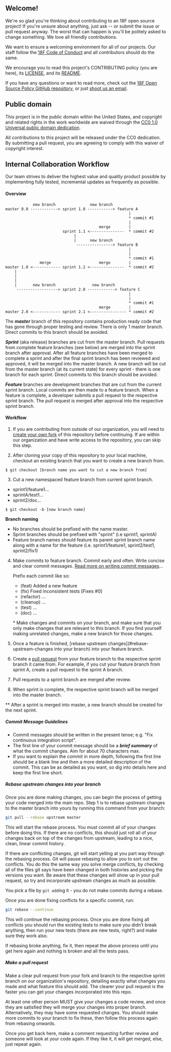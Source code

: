 ## Welcome!

We're so glad you're thinking about contributing to an 18F open source project! If you're unsure about anything, just ask -- or submit the issue or pull request anyway. The worst that can happen is you'll be politely asked to change something. We love all friendly contributions.

We want to ensure a welcoming environment for all of our projects. Our staff follow the [18F Code of Conduct](https://github.com/18F/code-of-conduct/blob/master/code-of-conduct.md) and all contributors should do the same.

We encourage you to read this project's CONTRIBUTING policy (you are here), its [LICENSE](LICENSE.md), and its [README](README.md).

If you have any questions or want to read more, check out the [18F Open Source Policy GitHub repository]( https://github.com/18f/open-source-policy), or just [shoot us an email](mailto:18f@gsa.gov).

## Public domain

This project is in the public domain within the United States, and
copyright and related rights in the work worldwide are waived through
the [CC0 1.0 Universal public domain dedication](https://creativecommons.org/publicdomain/zero/1.0/).

All contributions to this project will be released under the CC0
dedication. By submitting a pull request, you are agreeing to comply
with this waiver of copyright interest.

## Internal Collaboration Workflow

Our team strives to deliver the highest value and quality product possible by implementing fully tested, incremental updates as frequently as possible.


#### Overview

```
            new branch               new branch
master 0.0 ------------> sprint 1.0 -----------> feature A         
                                                      |
                                                      * commit #1
                                                      |
                                         merge        |
                         sprint 1.1 <---------------  * commit #2
                              |
                              |      new branch        
                               ----------------> feature B              
                                                      |
                                                      |
                                                      * commit #1
               merge                     merge        |
master 1.0 <------------ sprint 1.2 <---------------  * commit #2
    |
    |
    |
    |       new branch                new branch
     ------------------> sprint 2.0 ------------> feature C
                                                      |  
                                                      |  
                                                      * commit #1
                                         merge        |
master 2.0 <------------ sprint 2.1 <---------------- * commit #2

```
The ***master*** branch of this repository contains production ready code that has gone through proper testing and review. There is only 1 master branch. Direct commits to this branch should be avoided.

***Sprint*** (aka release) branches are cut from the master branch. Pull requests from complete feature branches (see below) are merged into the sprint branch after approval. After all feature branches have been merged to complete a sprint and after the final sprint branch has been reviewed and approved, it will be merged into the master branch. A new branch will be cut from the master branch (at its current state) for every sprint - there is one branch for each sprint. Direct commits to this branch should be avoided.

***Feature*** branches are development branches that are cut from the current sprint branch. Local commits are then made to a feature branch. When a feature is complete, a developer submits a pull request to the respective sprint branch. The pull request is merged after approval into the respective sprint branch.

#### Workflow

1. If you are contributing from outside of our organization, you will need to [create your own fork](https://help.github.com/articles/fork-a-repo/) of this repository before continuing.  If are within our organization and have write access to the repository, you can skip this step.

2. After cloning your copy of this repository to your local machine, checkout an existing branch that you want to create a new branch from.

  ```
  $ git checkout [branch name you want to cut a new branch from]
  ```

3. Cut a new namespaced feature branch from current sprint branch.

  - sprint1/feature1...
  - sprintA/test1...
  - sprint2/doc...

  ```
  $ git checkout -b [new branch name]

  ```
  **Branch naming**

  - No branches should be prefixed with the name master.
  - Sprint branches should be prefixed with "sprint" (i.e sprint1, sprintA)
  - Feature branch names should feature its parent sprint branch name along with a name for the feature (i.e. sprint1/feature1, sprint2/test1, sprint2/fix1)
  
4. Make commits to feature branch. Commit early and often. Write concise and clear commit messages. [Read more on writing commit messages](#commit-message-guidelines)...

    Prefix each commit like so:
    - (feat) Added a new feature
    - (fix) Fixed inconsistent tests [Fixes #0]
    - (refactor) ...
    - (cleanup) ...
    - (test) ...
    - (doc) ...

    \* Make changes and commits on your branch, and make sure that you only make changes that are relevant to this branch. If you find yourself making unrelated changes, make a new branch for those changes.

5. Once a feature is finished, [rebase upstream changes](#rebase-upstream-changes into your branch) into your feature branch.
6. Create a [pull request](#make-a-pull-request) from your feature branch to the respective sprint branch it came from. For example, if you cut your feature branch from sprint A, create a pull request to the sprint A branch.
7. Pull requests to a sprint branch are merged after review.
8. When sprint is complete, the respective sprint branch will be merged into the master branch.

\*\* After a sprint is merged into master, a new branch should be created for the next sprint.

##### Commit Message Guidelines
  - Commit messages should be written in the present tense; e.g. "Fix continuous integration script".
  - The first line of your commit message should be a ***brief summary*** of what the commit changes. Aim for about 70 characters max.
  - If you want to explain the commit in more depth, following the first line should be a blank line and then a more detailed description of the commit. This can be as detailed as you want, so dig into details here and keep the first line short.
##### Rebase upstream changes into your branch

Once you are done making changes, you can begin the process of getting
your code merged into the main repo. Step 1 is to rebase upstream
changes to the master branch into yours by running this command
from your branch:

```bash
git pull --rebase upstream master
```

This will start the rebase process. You must commit all of your changes
before doing this. If there are no conflicts, this should just roll all
of your changes back on top of the changes from upstream, leading to a
nice, clean, linear commit history.

If there are conflicting changes, git will start yelling at you part way
through the rebasing process. Git will pause rebasing to allow you to sort
out the conflicts. You do this the same way you solve merge conflicts,
by checking all of the files git says have been changed in both histories
and picking the versions you want. Be aware that these changes will show
up in your pull request, so try and incorporate upstream changes as much
as possible.

You pick a file by `git add`ing it - you do not make commits during a
rebase.

Once you are done fixing conflicts for a specific commit, run:

```bash
git rebase --continue
```

This will continue the rebasing process. Once you are done fixing all
conflicts you should run the existing tests to make sure you didn’t break
anything, then run your new tests (there are new tests, right?) and
make sure they work also.

If rebasing broke anything, fix it, then repeat the above process until
you get here again and nothing is broken and all the tests pass.

##### Make a pull request

Make a clear pull request from your fork and branch to the respective sprint branch on our organization's repository, detailing exactly what changes you made and what feature this should add. The clearer your pull request is the faster you can get your changes incorporated into this repo.

At least one other person MUST give your changes a code review, and once
they are satisfied they will merge your changes into proper branch. Alternatively,
they may have some requested changes. You should make more commits to your
branch to fix these, then follow this process again from rebasing onwards.

Once you get back here, make a comment requesting further review and
someone will look at your code again. If they like it, it will get merged,
else, just repeat again.
